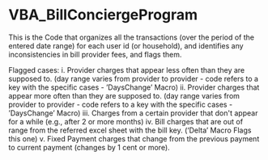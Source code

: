 # VBA_BillConciergeProgram

This is the Code that organizes all the transactions (over the period of the entered date range) for each user id (or household), and identifies any inconsistencies in bill provider fees, and flags them.


 Flagged cases:
 i. Provider charges that appear less often than they are supposed to. (day range varies from provider to provider - code refers to a key with the specific cases - ’DaysChange’ Macro)
 ii. Provider charges that appear more often than they are supposed to. (day range varies from provider to provider - code refers to a key with the specific cases - ’DaysChange’ Macro)
 iii. Charges from a certain provider that don&#39;t appear for a while (e.g., after 2 or more months)
 iv. Bill charges that are out of range from the referred excel sheet with the bill key. (‘Delta’ Macro Flags this one)
 v. Fixed Payment charges that change from the previous payment to current payment (changes by 1 cent or more).
